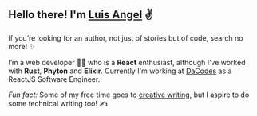 ## Hello there! I'm [Luis Angel](linktr.ee/LinkSake) ✌️
If you’re looking for an author, not just of stories but of code, search no more! ✨


I’m a web developer 🧑‍💻 who is a **React** enthusiast, although I’ve worked with **Rust**, **Phyton** and **Elixir**. Currently I'm working at [DaCodes](https://www.dacodes.com/) as a ReactJS Software Engineer. 


*Fun fact:* Some of my free time goes to [creative writing](https://www.wattpad.com/user/LinkSake), but I aspire to do some technical writing too! ✍️
